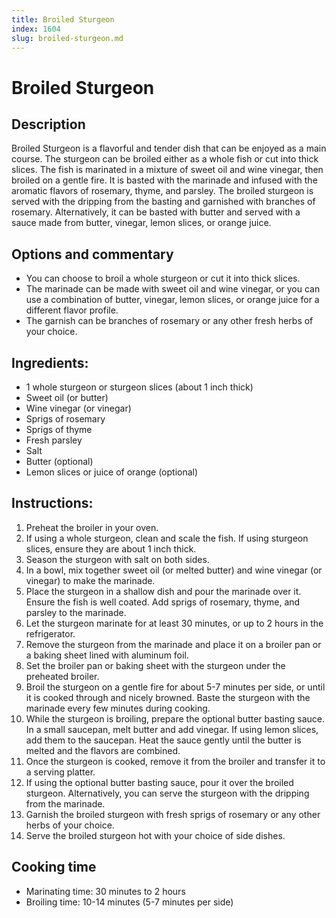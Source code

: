 ```yaml
---
title: Broiled Sturgeon
index: 1604
slug: broiled-sturgeon.md
---
```


# Broiled Sturgeon

## Description
Broiled Sturgeon is a flavorful and tender dish that can be enjoyed as a main course. The sturgeon can be broiled either as a whole fish or cut into thick slices. The fish is marinated in a mixture of sweet oil and wine vinegar, then broiled on a gentle fire. It is basted with the marinade and infused with the aromatic flavors of rosemary, thyme, and parsley. The broiled sturgeon is served with the dripping from the basting and garnished with branches of rosemary. Alternatively, it can be basted with butter and served with a sauce made from butter, vinegar, lemon slices, or orange juice.

## Options and commentary
- You can choose to broil a whole sturgeon or cut it into thick slices.
- The marinade can be made with sweet oil and wine vinegar, or you can use a combination of butter, vinegar, lemon slices, or orange juice for a different flavor profile.
- The garnish can be branches of rosemary or any other fresh herbs of your choice.

## Ingredients:
- 1 whole sturgeon or sturgeon slices (about 1 inch thick)
- Sweet oil (or butter)
- Wine vinegar (or vinegar)
- Sprigs of rosemary
- Sprigs of thyme
- Fresh parsley
- Salt
- Butter (optional)
- Lemon slices or juice of orange (optional)

## Instructions:
1. Preheat the broiler in your oven.
2. If using a whole sturgeon, clean and scale the fish. If using sturgeon slices, ensure they are about 1 inch thick.
3. Season the sturgeon with salt on both sides.
4. In a bowl, mix together sweet oil (or melted butter) and wine vinegar (or vinegar) to make the marinade.
5. Place the sturgeon in a shallow dish and pour the marinade over it. Ensure the fish is well coated. Add sprigs of rosemary, thyme, and parsley to the marinade.
6. Let the sturgeon marinate for at least 30 minutes, or up to 2 hours in the refrigerator.
7. Remove the sturgeon from the marinade and place it on a broiler pan or a baking sheet lined with aluminum foil.
8. Set the broiler pan or baking sheet with the sturgeon under the preheated broiler.
9. Broil the sturgeon on a gentle fire for about 5-7 minutes per side, or until it is cooked through and nicely browned. Baste the sturgeon with the marinade every few minutes during cooking.
10. While the sturgeon is broiling, prepare the optional butter basting sauce. In a small saucepan, melt butter and add vinegar. If using lemon slices, add them to the saucepan. Heat the sauce gently until the butter is melted and the flavors are combined.
11. Once the sturgeon is cooked, remove it from the broiler and transfer it to a serving platter.
12. If using the optional butter basting sauce, pour it over the broiled sturgeon. Alternatively, you can serve the sturgeon with the dripping from the marinade.
13. Garnish the broiled sturgeon with fresh sprigs of rosemary or any other herbs of your choice.
14. Serve the broiled sturgeon hot with your choice of side dishes.

## Cooking time
- Marinating time: 30 minutes to 2 hours
- Broiling time: 10-14 minutes (5-7 minutes per side)